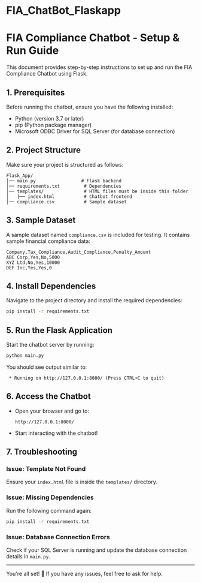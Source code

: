# FIA_ChatBot_Flaskapp
# FIA Compliance Chatbot - Setup & Run Guide

This document provides step-by-step instructions to set up and run the FIA Compliance Chatbot using Flask.

## 1. Prerequisites
Before running the chatbot, ensure you have the following installed:
- Python (version 3.7 or later)
- pip (Python package manager)
- Microsoft ODBC Driver for SQL Server (for database connection)

## 2. Project Structure
Make sure your project is structured as follows:

```
Flask_App/
│── main.py                 # Flask backend  
│── requirements.txt         # Dependencies  
│── templates/               # HTML files must be inside this folder  
│   ├── index.html           # Chatbot frontend  
│── compliance.csv           # Sample dataset  
```

## 3. Sample Dataset
A sample dataset named `compliance.csv` is included for testing. It contains sample financial compliance data:
```
Company,Tax_Compliance,Audit_Compliance,Penalty_Amount
ABC Corp,Yes,No,5000
XYZ Ltd,No,Yes,10000
DEF Inc,Yes,Yes,0
```

## 4. Install Dependencies
Navigate to the project directory and install the required dependencies:

```bash
pip install -r requirements.txt
```

## 5. Run the Flask Application
Start the chatbot server by running:

```bash
python main.py
```

You should see output similar to:

```
 * Running on http://127.0.0.1:8000/ (Press CTRL+C to quit)
```

## 6. Access the Chatbot
- Open your browser and go to:
  ```
  http://127.0.0.1:8000/
  ```
- Start interacting with the chatbot!

## 7. Troubleshooting
### Issue: Template Not Found
Ensure your `index.html` file is inside the `templates/` directory.

### Issue: Missing Dependencies
Run the following command again:
```bash
pip install -r requirements.txt
```

### Issue: Database Connection Errors
Check if your SQL Server is running and update the database connection details in `main.py`.

---

You're all set! 🚀 If you have any issues, feel free to ask for help.

